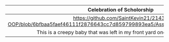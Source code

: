 |                    Celebration of Scholorship                              |
| :------------------------------------------------------------------------: |
| https://github.com/SaintKevin21/2143-OOP/blob/6bfbaa5faef46111f2876643cc7d859799893ea5/Assignments/A04/IMG_4134.jpg|
| This is a creepy baby that was left in my front yard one night. Not lying. |

